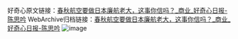 好奇心原文链接：[春秋航空要做日本廉航老大，这事你信吗？_商业_好奇心日报-陈思吟](https://www.qdaily.com/articles/1476.html)
WebArchive归档链接：[春秋航空要做日本廉航老大，这事你信吗？_商业_好奇心日报-陈思吟](http://web.archive.org/web/20190623145909/https://www.qdaily.com/articles/1476.html)
![image](http://ww3.sinaimg.cn/large/007d5XDply1g3v4f207p1j30u0394b29)